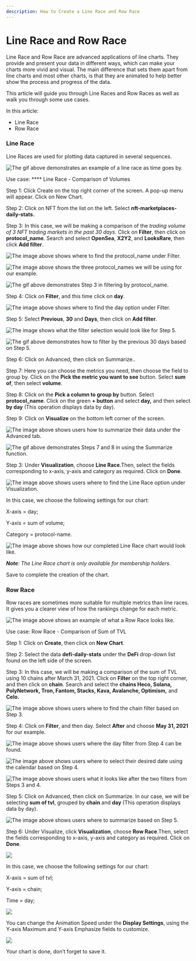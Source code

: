 ```yaml
---
description: How to Create a Line Race and Row Race
---
```


# Line Race and Row Race

Line Race and Row Race are advanced applications of line charts. They provide and present your data in different ways, which can make your charts more vivid and visual. The main difference that sets them apart from line charts and most other charts, is that they are animated to help better show the process and progress of the data.

This article will guide you through Line Races and Row Races as well as walk you through some use cases.

In this article:

* Line Race
* Row Race

### Line Race <a href="#_at8t0ip1t34l" id="_at8t0ip1t34l"></a>

Line Races are used for plotting data captured in several sequences.&#x20;

![The gif above demonstrates an example of a line race as time goes by.](<../../.gitbook/assets/0 (9)>)

Use case: **** Line Race - Comparison of Volumes

Step 1: Click Create on the top right corner of the screen. A pop-up menu will appear. Click on New Chart.

Step 2: Click on NFT from the list on the left. Select **nft-marketplaces-daily-stats.**

Step 3: In this case, we will be making a comparison of the _trading volume of 3 NFT trading markets in the past 30 days_. Click on **Filter**, then click on **protocol\_name**. Search and select **OpenSea**, **X2Y2**, and **LooksRare**, then click **Add filter**.

![The image above shows where to find the protocol\_name under Filter.](<../../.gitbook/assets/1 (13)>)

![The image above shows the three protocol\_names we will be using for our example.](<../../.gitbook/assets/2 (9)>)

![The gif above demonstrates Step 3 in filtering by protocol\_name.](<../../.gitbook/assets/3 (7)>)

Step 4: Click on **Filter**, and this time click on **day**.

![The image above shows where to find the day option under Filter.](<../../.gitbook/assets/4 (10)>)

Step 5: Select **Previous**, **30** and **Days**, then click on **Add filter**.

![The image shows what the filter selection would look like for Step 5.](<../../.gitbook/assets/5 (2)>)

![The gif above demonstrates how to filter by the previous 30 days based on Step 5.](<../../.gitbook/assets/6 (4)>)

Step 6: Click on Advanced, then click on Summarize..

Step 7: Here you can choose the metrics you need, then choose the field to group by. Click on the **Pick the metric you want to see** button. Select **sum of**, then select **volume**.

Step 8: Click on the **Pick a column to group by** button. Select **protocol\_name**. Click on the green **+ button** and select **day,** and then select **by day** (This operation displays data by day).

Step 9: Click on **Visualize** on the bottom left corner of the screen.

![The image above shows users how to summarize their data under the Advanced tab.](<../../.gitbook/assets/7 (9)>)

![The gif above demonstrates Steps 7 and 8 in using the Summarize function.](<../../.gitbook/assets/8 (6)>)

Step 3: Under **Visualization**, choose **Line Race**.Then, select the fields corresponding to x-axis, y-axis and category as required. Click on **Done**.

![The image above shows users where to find the Line Race option under Visualization.](../../.gitbook/assets/9)

In this case, we choose the following settings for our chart:

X-axis = day;

Y-axis = sum of volume;

Category = protocol-name.

![The image above shows how our completed Line Race chart would look like.](<../../.gitbook/assets/10 (6)>)

_**Note**: The Line Race chart is only available for membership holders._

Save to complete the creation of the chart.

### Row Race <a href="#_hsu6ddk5iop" id="_hsu6ddk5iop"></a>

Row races are sometimes more suitable for multiple metrics than line races. It gives you a clearer view of how the rankings change for each metric.

![The image above shows an example of what a Row Race looks like.](<../../.gitbook/assets/11 (2)>)



Use case: Row Race - Comparison of Sum of TVL

Step 1: Click on **Create**, then click on **New Chart**.

Step 2: Select the data **defi-daily-stats** under the **DeFi** drop-down list found on the left side of the screen.

Step 3: In this case, we will be making a comparison of the sum of TVL using 10 chains after March 31, 2021. Click on **Filter** on the top right corner, and then click on **chain**. Search and select the **chains Heco, Solana, PolyNetwork, Tron, Fantom, Stacks, Kava, Avalanche, Optimism,** and **Celo.**

![The image above shows users where to find the chain filter based on Step 3.](<../../.gitbook/assets/12 (5)>)

Step 4: Click on **Filter**, and then day. Select **After** and choose **May 31, 2021** for our example.

![The image above shows users where the day filter from Step 4 can be found.](<../../.gitbook/assets/13 (4)>)

![The image above shows users where to select their desired date using the calendar based on Step 4.](../../.gitbook/assets/14)

![The image above shows users what it looks like after the two filters from Steps 3 and 4.](<../../.gitbook/assets/15 (2)>)



Step 5: Click on Advanced, then click on Summarize. In our case, we will be selecting **sum of tvl**, grouped by **chain** and **day** (This operation displays data by day).

![The image above shows users where to summarize based on Step 5.](<../../.gitbook/assets/16 (1)>)

Step 6: Under Visualize, click **Visualization**, choose **Row Race**.Then, select the fields corresponding to x-axis, y-axis and category as required. Click on **Done**.

![](<../../.gitbook/assets/17 (1)>)

In this case, we choose the following settings for our chart:

X-axis = sum of tvl;

Y-axis = chain;

Time = day;

![](<../../.gitbook/assets/18 (1)>)

You can change the Animation Speed under the **Display Settings**, using the Y-axis Maximum and Y-axis Emphasize fields to customize.

![](../../.gitbook/assets/19)

Your chart is done, don’t forget to save it.
